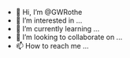 - 👋 Hi, I’m @GWRothe
- 👀 I’m interested in ...
- 🌱 I’m currently learning ...
- 💞️ I’m looking to collaborate on ...
- 📫 How to reach me ...

<!---
GWRothe/GWRothe is a ✨ special ✨ repository because its `README.md` (this file) appears on your GitHub profile.
You can click the Preview link to take a look at your changes.
--->
